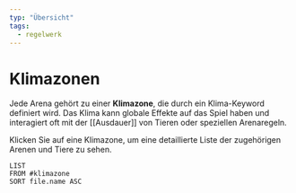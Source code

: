 ```yaml
---
typ: "Übersicht"
tags:
  - regelwerk
---
```


# Klimazonen

Jede Arena gehört zu einer **Klimazone**, die durch ein Klima-Keyword definiert wird. Das Klima kann globale Effekte auf das Spiel haben und interagiert oft mit der [[Ausdauer]] von Tieren oder speziellen Arenaregeln.

Klicken Sie auf eine Klimazone, um eine detaillierte Liste der zugehörigen Arenen und Tiere zu sehen.

```dataview
LIST
FROM #klimazone
SORT file.name ASC